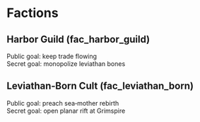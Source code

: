 # Factions

## Harbor Guild  (fac_harbor_guild)

Public goal: keep trade flowing  
Secret goal: monopolize leviathan bones

## Leviathan‑Born Cult  (fac_leviathan_born)

Public goal: preach sea‑mother rebirth  
Secret goal: open planar rift at Grimspire

